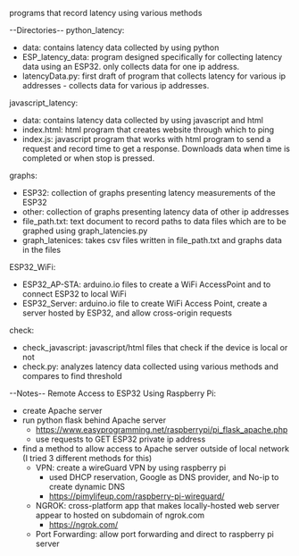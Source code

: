 programs that record latency using various methods

--Directories--
python_latency:
- data: contains latency data collected by using python
- ESP_latency_data: program designed specifically for collecting latency
    data using an ESP32. only collects data for one ip address.
- latencyData.py: first draft of program that collects latency for various
    ip addresses - collects data for various ip addresses.

javascript_latency:
- data: contains latency data collected by using javascript and html
- index.html: html program that creates website through which to ping
- index.js: javascript program that works with html program to send a request
    and record time to get a response. Downloads data when time is completed 
    or when stop is pressed.

graphs:
- ESP32: collection of graphs presenting latency measurements of the ESP32
- other: collection of graphs presenting latency data of other ip addresses
- file_path.txt: text document to record paths to data files which are to be
    graphed using graph_latencies.py
- graph_latenices: takes csv files written in file_path.txt and graphs data in
    the files
 
ESP32_WiFi:
- ESP32_AP-STA: arduino.io files to create a WiFi AccessPoint and to connect
    ESP32 to local WiFi
- ESP32_Server: arduino.io file to create WiFi Access Point, create a server 
    hosted by ESP32, and allow cross-origin requests

check:
- check_javascript: javascript/html files that check if the device is local or not
- check.py: analyzes latency data collected using various methods and compares
    to find threshold

--Notes--
Remote Access to ESP32 Using Raspberry Pi:
- create Apache server 
- run python flask behind Apache server
    - https://www.easyprogramming.net/raspberrypi/pi_flask_apache.php
    - use requests to GET ESP32 private ip address
- find a method to allow access to Apache server outside of local network
    (I tried 3 different methods for this)
    - VPN: create a wireGuard VPN by using raspberry pi
        - used DHCP reservation, Google as DNS provider, and No-ip to 
            create dynamic DNS
        - https://pimylifeup.com/raspberry-pi-wireguard/
    - NGROK: cross-platform app that makes locally-hosted web server appear to
        hosted on subdomain of ngrok.com
        - https://ngrok.com/
    - Port Forwarding: allow port forwarding and direct to raspberry pi server 
